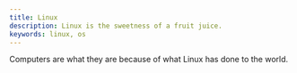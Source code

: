 ```yaml
---
title: Linux
description: Linux is the sweetness of a fruit juice.
keywords: linux, os
---
```

Computers are what they are because of what Linux has done to the world.